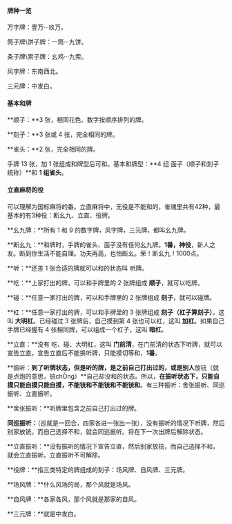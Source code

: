 #### 牌种一览

万字牌：壹万···玖万。

筒子牌\饼子牌：一筒···九饼。

条子牌\索子牌：幺鸡···九索。

风字牌：东南西北。

三元牌：中发白。

#### 基本和牌

**顺子：**3 张，相同花色、数字按顺序排列的牌。

**刻子：**3 张或 4 张，完全相同的牌。

**雀头：**2 张，完全相同的牌。

手牌 13 张，加 1 张组成和牌型后可和。基本和牌型：**4 组 面子（顺子和刻子统称）**和 **1 组雀头**。

#### 立直麻将的役

可以理解为国标麻将的番。立直麻将中，无役是不能和的，雀魂里共有42种，最基本的有3种役：断幺九、立直、役牌。

**幺九牌：**所有 1 和 9 的数字牌，风字牌，三元牌，都叫幺九牌。

**断幺九：**和牌时，手牌的雀头、面子没有任何幺九牌。**1番，神役**，新人之友。断到你生活不能自理。功夫再高，也怕断幺。荣！断幺九！1000点。

**听：**还差 1 张合适的牌就可以和的状态叫 听牌。

**吃：**上家打出的牌，可以和手牌里的 2 张牌组成 **顺子**，就可以吃牌。

**碰：**任意一家打出的牌，可以和手牌里的 2 张牌组成 **刻子**，就可以碰牌。

**杠：**任意一家打出的牌，可以和手牌里的 3 张牌组成 **刻子（杠子算刻子）**，这叫 **大明杠**。已经碰过 3 张牌后，自己摸到第 4 张也可以杠，这叫 **加杠**。如果自己手牌已经握有 4 张相同牌，可以组成一个杠子，这叫 **暗杠**。

**立直：**没有 吃、碰、大明杠，这叫 **门前清**，在门前清的状态下听牌，就可以宣告立直，宣告立直后不能换听牌，只能摸切等和，**1番**。

**振听：**到了听牌状态，但是听的牌，是之前自己打出过的，或是别人**放铳（就是点炮的意思，铳chÒng）**自己却没和的状态。所以，**在振听状态下，只能自摸只能自摸只能自摸，不能铳和不能铳和不能铳和**。有三种振听：舍张振听、同巡振听、立直振听。

**舍张振听：**听牌里包含之前自己打出过的牌。

**同巡振听：**（巡就是一回合，四家各进一张出一张），没有振听的情况下听牌，然后别家放铳，而自己选择不和，就会同巡振听。将在下一次出牌后解除状态。

**立直振听：**没有振听的情况下宣告立直，然后别家放铳，而自己选择不和，就会立直振听。立直振听不可解除。

**役牌：**指三类特定的牌组成的刻子：场风牌、自风牌、三元牌。

**场风牌：**什么风场的局，那个风就是场风。

**自风牌：**各家各风，那个风就是那家的自风。

**三元牌：**就是中发白。